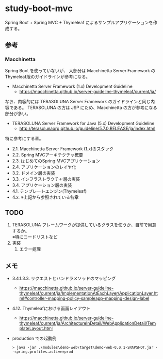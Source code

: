 # study-boot-mvc

Spring Boot + Spring MVC + Thymeleaf によるサンプルアプリケーションを作成する。

## 参考

### Macchinetta
Spring Boot を使っていないが、
大部分は Macchinetta Server Framework の Thymeleaf版のガイドラインが参考になる。

- Macchinetta Server Framework (1.x) Development Guideline
    - https://macchinetta.github.io/server-guideline-thymeleaf/current/ja/

なお、内容的には TERASOLUNA Server Framework のガイドラインと同じ内容である。
TERASOLUNA の方は JSP にため、Macchinetta の方が参考になる部分が多い。

- TERASOLUNA Server Framework for Java (5.x) Development Guideline
    - http://terasolunaorg.github.io/guideline/5.7.0.RELEASE/ja/index.html

特に参考にする章。

- 2.1. Macchinetta Server Framework (1.x)のスタック
- 2.2. Spring MVCアーキテクチャ概要
- 2.3. はじめてのSpring MVCアプリケーション
- 2.4. アプリケーションのレイヤ化
- 3.2. ドメイン層の実装
- 3.3. インフラストラクチャ層の実装
- 3.4. アプリケーション層の実装
- 4.1. テンプレートエンジン(Thymeleaf)
- 4.x. ※上記から参照されている各章

## TODO
1. TERASOLUNA フレームワークが提供しているクラスを使うか、自前で用意するか。  
    ※特にコードリストなど
1. 実装
	1. エラー処理

## メモ

- 3.4.1.3.3. リクエストとハンドラメソッドのマッピング
    - https://macchinetta.github.io/server-guideline-thymeleaf/current/ja/ImplementationAtEachLayer/ApplicationLayer.html#controller-mapping-policy-sampleapp-mapping-design-label    
- 4.12. Thymeleafにおける画面レイアウト
    - https://macchinetta.github.io/server-guideline-thymeleaf/current/ja/ArchitectureInDetail/WebApplicationDetail/TemplateLayout.html

- production での起動例
    ```
    > java -jar .\modules\demo-web\target\demo-web-0.0.1-SNAPSHOT.jar --spring.profiles.active=prod
    ```
